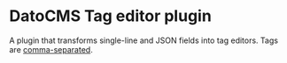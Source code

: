 # DatoCMS Tag editor plugin

A plugin that transforms single-line and JSON fields into tag editors. Tags are [comma-separated](https://github.com/datocms/plugins/blob/2e4f00be5784be3221b89d40bc66555bcc8ad844/tag-editor/src/index.jsx#L16).
